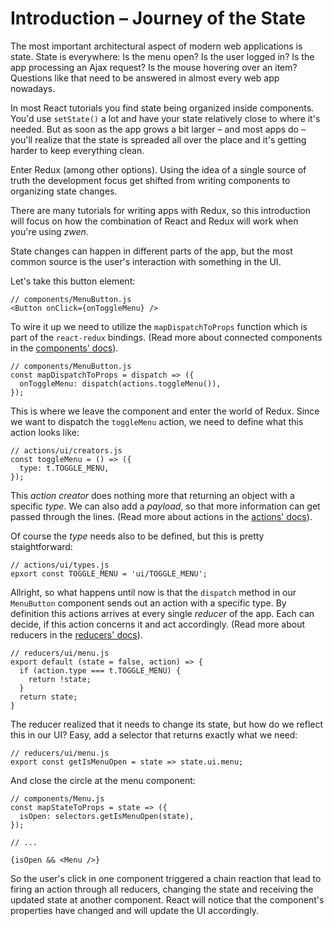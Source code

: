 # Introduction – Journey of the State
The most important architectural aspect of modern web applications is state. State is everywhere: Is the menu open? Is the user logged in? Is the app processing an Ajax request? Is the mouse hovering over an item? Questions like that need to be answered in almost every web app nowadays.

In most React tutorials you find state being organized inside components. You'd use `setState()` a lot and have your state relatively close to where it's needed. But as soon as the app grows a bit larger – and most apps do – you'll realize that the state is spreaded all over the place and it's getting harder to keep everything clean.

Enter Redux (among other options). Using the idea of a single source of truth the development focus get shifted from writing components to organizing state changes.

There are many tutorials for writing apps with Redux, so this introduction will focus on how the combination of React and Redux will work when you're using _zwen_.

State changes can happen in different parts of the app, but the most common source is the user's interaction with something in the UI.

Let's take this button element:
```
// components/MenuButton.js
<Button onClick={onToggleMenu} />
```
To wire it up we need to utilize the `mapDispatchToProps` function which is part of the `react-redux` bindings. (Read more about connected components in the [components' docs]()).
```
// components/MenuButton.js
const mapDispatchToProps = dispatch => ({
  onToggleMenu: dispatch(actions.toggleMenu()),
});
```
This is where we leave the component and enter the world of Redux. Since we want to dispatch the `toggleMenu` action, we need to define what this action looks like:
```
// actions/ui/creators.js
const toggleMenu = () => ({
  type: t.TOGGLE_MENU,
});
```
This _action creator_ does nothing more that returning an object with a specific _type_. We can also add a _payload_, so that more information can get passed through the lines. (Read more about actions in the [actions' docs]()).

Of course the _type_ needs also to be defined, but this is pretty staightforward:
```
// actions/ui/types.js
epxort const TOGGLE_MENU = 'ui/TOGGLE_MENU';
```

Allright, so what happens until now is that the `dispatch` method in our `MenuButton` component sends out an action with a specific type. By definition this actions arrives at every single _reducer_ of the app. Each can decide, if this action concerns it and act accordingly. (Read more about reducers in the [reducers' docs]()).
```
// reducers/ui/menu.js
export default (state = false, action) => {
  if (action.type === t.TOGGLE_MENU) {
    return !state;
  }
  return state;
}
```

The reducer realized that it needs to change its state, but how do we reflect this in our UI? Easy, add a selector that returns exactly what we need:
```
// reducers/ui/menu.js
export const getIsMenuOpen = state => state.ui.menu;
```
And close the circle at the menu component:
```
// components/Menu.js
const mapStateToProps = state => ({
  isOpen: selectors.getIsMenuOpen(state),
});

// ...

{isOpen && <Menu />}
```
So the user's click in one component triggered a chain reaction that lead to firing an action through all reducers, changing the state and receiving the updated state at another component. React will notice that the component's properties have changed and will update the UI accordingly.
